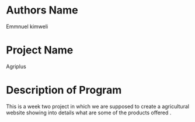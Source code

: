 # Authors Name
Emmnuel kimweli
# Project Name
Agriplus
# Description of Program
This is a week two project in which we are supposed to create a agricultural website showing into details what are some of the products offered  .

